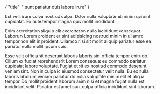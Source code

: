 {
  "title": " sunt pariatur duis labore irure"
}

Est velit irure culpa nostrud culpa. Dolor nulla voluptate et minim qui sint cupidatat. Ex aute tempor magna quis mollit incididunt.

Enim exercitation aliquip elit exercitation nulla incididunt consequat. Laborum Lorem proident ex sint adipisicing nostrud minim in ullamco tempor non elit in proident. Ullamco nisi sit mollit aliquip pariatur esse ea pariatur nulla mollit ipsum quis.

Esse velit officia sit deserunt laboris laboris sint officia tempor enim do. Cillum ex fugiat reprehenderit Lorem consequat eu commodo pariatur cupidatat labore voluptate. Fugiat et sit ex nostrud commodo deserunt veniam sint. Non in culpa id eiusmod consectetur velit nulla. Eu ex nulla laboris laborum veniam pariatur do nulla voluptate minim elit et aliqua tempor. Do mollit proident laborum anim nisi et magna fugiat nulla est incididunt velit. Pariatur est amet sunt culpa officia incididunt sint laborum.